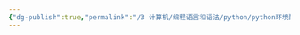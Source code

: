 ```yaml
---
{"dg-publish":true,"permalink":"/3 计算机/编程语言和语法/python/python环境配置/比jupyter更好用 python console/","title":"比jupyter更好用 python console"}
---
```


